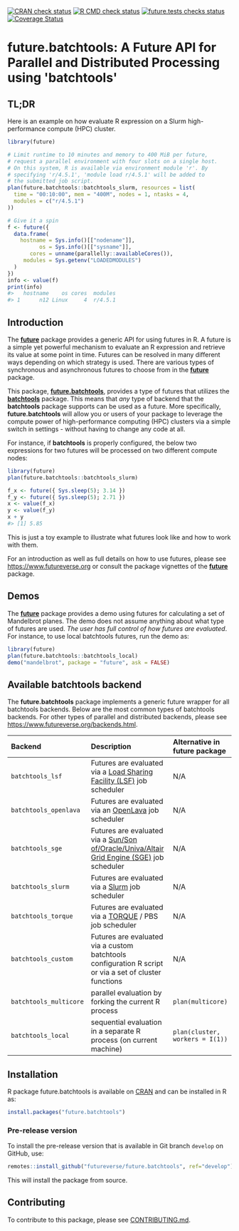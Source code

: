 

<div id="badges"><!-- pkgdown markup -->
<a href="https://CRAN.R-project.org/web/checks/check_results_future.batchtools.html"><img border="0" src="https://www.r-pkg.org/badges/version/future.batchtools" alt="CRAN check status"/></a> <a href="https://github.com/futureverse/future.batchtools/actions?query=workflow%3AR-CMD-check"><img border="0" src="https://github.com/futureverse/future.batchtools/actions/workflows/R-CMD-check.yaml/badge.svg?branch=develop" alt="R CMD check status"/></a>  <a href="https://github.com/futureverse/future.batchtools/actions?query=workflow%3Afuture_tests"><img border="0" src="https://github.com/futureverse/future.batchtools/actions/workflows/future_tests.yaml/badge.svg?branch=develop" alt="future.tests checks status"/></a>   <a href="https://app.codecov.io/gh/futureverse/future.batchtools"><img border="0" src="https://codecov.io/gh/futureverse/future.batchtools/branch/develop/graph/badge.svg" alt="Coverage Status"/></a> 
</div>

# future.batchtools: A Future API for Parallel and Distributed Processing using 'batchtools' 

## TL;DR

Here is an example on how evaluate R expression on a Slurm
high-performance compute (HPC) cluster.

```r
library(future)

# Limit runtime to 10 minutes and memory to 400 MiB per future,
# request a parallel environment with four slots on a single host.
# On this system, R is available via environment module 'r'. By
# specifying 'r/4.5.1', 'module load r/4.5.1' will be added to
# the submitted job script.
plan(future.batchtools::batchtools_slurm, resources = list(
  time = "00:10:00", mem = "400M", nodes = 1, ntasks = 4,
  modules = c("r/4.5.1")
))

# Give it a spin
f <- future({
  data.frame(
    hostname = Sys.info()[["nodename"]],
          os = Sys.info()[["sysname"]],
       cores = unname(parallelly::availableCores()),
     modules = Sys.getenv("LOADEDMODULES")
  )
})
info <- value(f)
print(info)
#>   hostname    os cores  modules
#> 1      n12 Linux     4  r/4.5.1
```

## Introduction

The **[future]** package provides a generic API for using futures in
R.  A future is a simple yet powerful mechanism to evaluate an R
expression and retrieve its value at some point in time.  Futures can
be resolved in many different ways depending on which strategy is
used.  There are various types of synchronous and asynchronous futures
to choose from in the **[future]** package.

This package, **[future.batchtools]**, provides a type of futures that
utilizes the **[batchtools]** package.  This means that _any_ type of
backend that the **batchtools** package supports can be used as a
future.  More specifically, **future.batchtools** will allow you or
users of your package to leverage the compute power of
high-performance computing (HPC) clusters via a simple switch in
settings - without having to change any code at all.

For instance, if **batchtools** is properly configured, the below two
expressions for two futures will be processed on two different compute
nodes:

```r
library(future)
plan(future.batchtools::batchtools_slurm)

f_x <- future({ Sys.sleep(5); 3.14 })
f_y <- future({ Sys.sleep(5); 2.71 })
x <- value(f_x)
y <- value(f_y)
x + y
#> [1] 5.85
```

This is just a toy example to illustrate what futures look like and
how to work with them.

For an introduction as well as full details on how to use futures,
please see <https://www.futureverse.org> or consult the package
vignettes of the **[future]** package.


## Demos

The **[future]** package provides a demo using futures for calculating
a set of Mandelbrot planes.  The demo does not assume anything about
what type of futures are used.  _The user has full control of how
futures are evaluated_.  For instance, to use local batchtools
futures, run the demo as:

```r
library(future)
plan(future.batchtools::batchtools_local)
demo("mandelbrot", package = "future", ask = FALSE)
```


## Available batchtools backend

The **future.batchtools** package implements a generic future wrapper
for all batchtools backends.  Below are the most common types of
batchtools backends. For other types of parallel and distributed
backends, please see <https://www.futureverse.org/backends.html>.


| Backend                  | Description                                                              | Alternative in future package
|:-------------------------|:-------------------------------------------------------------------------|:------------------------------------
| `batchtools_lsf`         | Futures are evaluated via a [Load Sharing Facility (LSF)] job scheduler  | N/A
| `batchtools_openlava`    | Futures are evaluated via an [OpenLava] job scheduler                    | N/A
| `batchtools_sge`         | Futures are evaluated via a [Sun/Son of/Oracle/Univa/Altair Grid Engine (SGE)] job scheduler | N/A
| `batchtools_slurm`       | Futures are evaluated via a [Slurm] job scheduler                        | N/A
| `batchtools_torque`      | Futures are evaluated via a [TORQUE] / PBS job scheduler                 | N/A
| `batchtools_custom`      | Futures are evaluated via a custom batchtools configuration R script or via a set of cluster functions  | N/A
| `batchtools_multicore`   | parallel evaluation by forking the current R process                     | `plan(multicore)`
| `batchtools_local`       | sequential evaluation in a separate R process (on current machine)       | `plan(cluster, workers = I(1))`




[batchtools]: https://cran.r-project.org/package=batchtools
[future]: https://cran.r-project.org/package=future
[future.batchtools]: https://cran.r-project.org/package=future.batchtools
[TORQUE]: https://en.wikipedia.org/wiki/TORQUE
[Slurm]: https://en.wikipedia.org/wiki/Slurm_Workload_Manager
[Sun/Son of/Oracle/Univa/Altair Grid Engine (SGE)]: https://en.wikipedia.org/wiki/Oracle_Grid_Engine
[Load Sharing Facility (LSF)]: https://en.wikipedia.org/wiki/Platform_LSF
[OpenLava]: https://en.wikipedia.org/wiki/OpenLava

## Installation
R package future.batchtools is available on [CRAN](https://cran.r-project.org/package=future.batchtools) and can be installed in R as:
```r
install.packages("future.batchtools")
```


### Pre-release version

To install the pre-release version that is available in Git branch `develop` on GitHub, use:
```r
remotes::install_github("futureverse/future.batchtools", ref="develop")
```
This will install the package from source.  

<!-- pkgdown-drop-below -->


## Contributing

To contribute to this package, please see [CONTRIBUTING.md](CONTRIBUTING.md).

